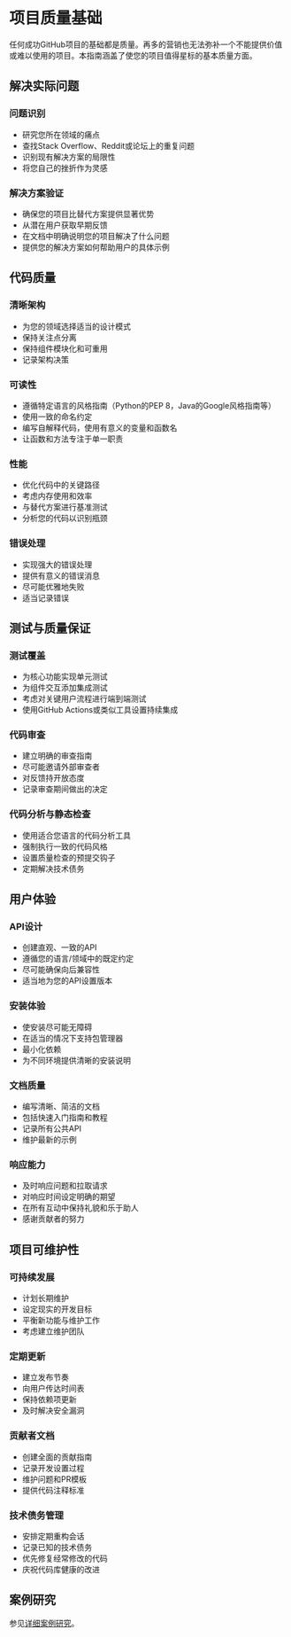 # 项目质量基础

任何成功GitHub项目的基础都是质量。再多的营销也无法弥补一个不能提供价值或难以使用的项目。本指南涵盖了使您的项目值得星标的基本质量方面。

## 解决实际问题

### 问题识别
- 研究您所在领域的痛点
- 查找Stack Overflow、Reddit或论坛上的重复问题
- 识别现有解决方案的局限性
- 将您自己的挫折作为灵感

### 解决方案验证
- 确保您的项目比替代方案提供显著优势
- 从潜在用户获取早期反馈
- 在文档中明确说明您的项目解决了什么问题
- 提供您的解决方案如何帮助用户的具体示例

## 代码质量

### 清晰架构
- 为您的领域选择适当的设计模式
- 保持关注点分离
- 保持组件模块化和可重用
- 记录架构决策

### 可读性
- 遵循特定语言的风格指南（Python的PEP 8，Java的Google风格指南等）
- 使用一致的命名约定
- 编写自解释代码，使用有意义的变量和函数名
- 让函数和方法专注于单一职责

### 性能
- 优化代码中的关键路径
- 考虑内存使用和效率
- 与替代方案进行基准测试
- 分析您的代码以识别瓶颈

### 错误处理
- 实现强大的错误处理
- 提供有意义的错误消息
- 尽可能优雅地失败
- 适当记录错误

## 测试与质量保证

### 测试覆盖
- 为核心功能实现单元测试
- 为组件交互添加集成测试
- 考虑对关键用户流程进行端到端测试
- 使用GitHub Actions或类似工具设置持续集成

### 代码审查
- 建立明确的审查指南
- 尽可能邀请外部审查者
- 对反馈持开放态度
- 记录审查期间做出的决定

### 代码分析与静态检查
- 使用适合您语言的代码分析工具
- 强制执行一致的代码风格
- 设置质量检查的预提交钩子
- 定期解决技术债务

## 用户体验

### API设计
- 创建直观、一致的API
- 遵循您的语言/领域中的既定约定
- 尽可能确保向后兼容性
- 适当地为您的API设置版本

### 安装体验
- 使安装尽可能无障碍
- 在适当的情况下支持包管理器
- 最小化依赖
- 为不同环境提供清晰的安装说明

### 文档质量
- 编写清晰、简洁的文档
- 包括快速入门指南和教程
- 记录所有公共API
- 维护最新的示例

### 响应能力
- 及时响应问题和拉取请求
- 对响应时间设定明确的期望
- 在所有互动中保持礼貌和乐于助人
- 感谢贡献者的努力

## 项目可维护性

### 可持续发展
- 计划长期维护
- 设定现实的开发目标
- 平衡新功能与维护工作
- 考虑建立维护团队

### 定期更新
- 建立发布节奏
- 向用户传达时间表
- 保持依赖项更新
- 及时解决安全漏洞

### 贡献者文档
- 创建全面的贡献指南
- 记录开发设置过程
- 维护问题和PR模板
- 提供代码注释标准

### 技术债务管理
- 安排定期重构会话
- 记录已知的技术债务
- 优先修复经常修改的代码
- 庆祝代码库健康的改进

## 案例研究

参见[详细案例研究](./case-studies.md)。 
